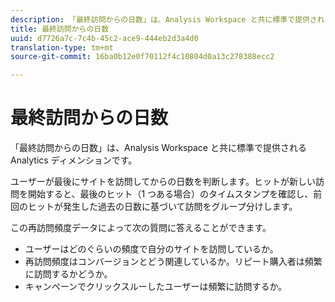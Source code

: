 ```yaml
---
description: 「最終訪問からの日数」は、Analysis Workspace と共に標準で提供される Analytics ディメンションです。
title: 最終訪問からの日数
uuid: d7726a7c-7c4b-45c2-ace9-444eb2d3a4d0
translation-type: tm+mt
source-git-commit: 16ba0b12e0f70112f4c10804d0a13c278388ecc2

---
```



# 最終訪問からの日数

「最終訪問からの日数」は、Analysis Workspace と共に標準で提供される Analytics ディメンションです。

ユーザーが最後にサイトを訪問してからの日数を判断します。ヒットが新しい訪問を開始すると、最後のヒット（1 つある場合）のタイムスタンプを確認し、前回のヒットが発生した過去の日数に基づいて訪問をグループ分けします。

この再訪問頻度データによって次の質問に答えることができます。

* ユーザーはどのぐらいの頻度で自分のサイトを訪問しているか。
* 再訪問頻度はコンバージョンとどう関連しているか。リピート購入者は頻繁に訪問するかどうか。
* キャンペーンでクリックスルーしたユーザーは頻繁に訪問するか。

